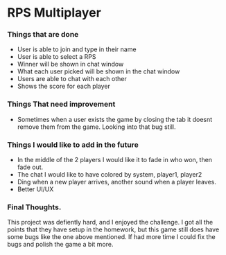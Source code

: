 # RPS Multiplayer

### Things that are done
- User is able to join and type in their name
- User is able to select a RPS
- Winner will be shown in chat window
- What each user picked will be shown in the chat window
- Users are able to chat with each other
- Shows the score for each player

### Things That need improvement
- Sometimes when a user exists the game by closing the tab it doesnt remove them from the game. Looking into that bug still. 

### Things I would like to add in the future
- In the middle of the 2 players I would like it to fade in who won, then fade out.
- The chat I would like to have colored by system, player1, player2
- Ding when a new player arrives, another sound when a player leaves.
- Better UI/UX

### Final Thoughts.
This project was defiently hard, and I enjoyed the challenge. I got all the points that they have setup in the homework, but this game still does have some bugs like the one above mentioned. If had more time I could fix the bugs and polish the game a bit more.
